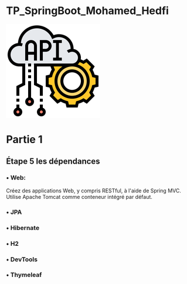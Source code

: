 # TP_SpringBoot_Mohamed_Hedfi
 ![alt text](https://github.com/haashone/TP_SpringBoot_Mohamed_Hedfi/blob/main/src/main/resources/static/img/api.png?raw=true)
 
 # Partie 1
 ## Étape 5 les dépendances
 ### • Web:
 Créez des applications Web, y compris RESTful, à l'aide de Spring MVC. Utilise Apache Tomcat comme conteneur intégré par défaut.
 ### • JPA
 ### • Hibernate
 ### • H2
 ### • DevTools
 ### • Thymeleaf
 

